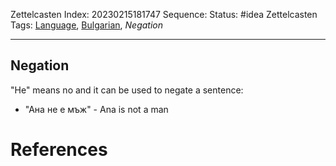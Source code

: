 Zettelcasten Index: 20230215181747
Sequence:
Status: #idea
Zettelcasten Tags:  [Language](Language.md), [Bulgarian](Bulgarian.md), *Negation*

---

## Negation

"Не" means no and it can be used to negate a sentence:

* "Ана не е мъж" - Ana is not a man

# References
